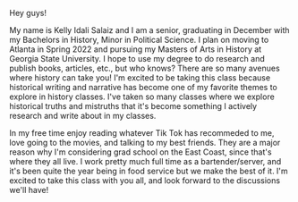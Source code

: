 Hey guys!

My name is Kelly Idali Salaiz and I am a senior, graduating in December with my Bachelors in History, Minor in Political Science. I plan on moving to Atlanta in Spring 2022 and pursuing my Masters of Arts in History at Georgia State University. I hope to use my degree to do research and publish books, articles, etc., but who knows? There are so many avenues where history can take you! I'm excited to be taking this class because historical writing and narrative has become one of my favorite themes to explore in history classes. I've taken so many classes where we explore historical truths and mistruths that it's become something I actively research and write about in my classes.

In my free time enjoy reading whatever Tik Tok has recommeded to me, love going to the movies, and talking to my best friends. They are a major reason why I'm considering grad school on the East Coast, since that's where they all live. I work pretty much full time as a bartender/server, and it's been quite the year being in food service but we make the best of it. I'm excited to take this class with you all, and look forward to the discussions we'll have!